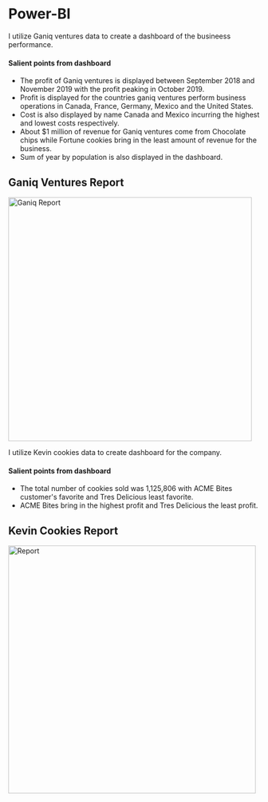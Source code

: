 # Power-BI


I utilize Ganiq ventures data to create a dashboard of the busineess performance.
#### Salient points from dashboard
- The profit of Ganiq ventures is displayed between September 2018 and November 2019 with the profit peaking in October 2019.
- Profit is displayed for the countries ganiq ventures perform business operations in Canada, France, Germany, Mexico and the United States.
- Cost is also displayed by name Canada and Mexico incurring the highest and lowest costs respectively.
- About $1 million of revenue for Ganiq ventures come from Chocolate chips while Fortune cookies bring in the least amount of revenue for the business.
- Sum of year by population is also displayed in the dashboard.

## Ganiq Ventures Report

<img width="488" alt="Ganiq Report" src="https://user-images.githubusercontent.com/121463568/209586516-9b182eb3-d7fd-44c7-8ce2-1571da14d4c3.png">

I utilize Kevin cookies data to create dashboard for the company.
#### Salient points from dashboard
- The total number of cookies sold was 1,125,806 with ACME Bites customer's favorite and Tres Delicious least favorite.
- ACME Bites bring in the highest profit and Tres Delicious the least profit.

## Kevin Cookies Report

<img width="496" alt="Report" src="https://user-images.githubusercontent.com/121463568/209586539-a0ce3df3-b285-4a2e-ac3d-e94ff8970787.png">
